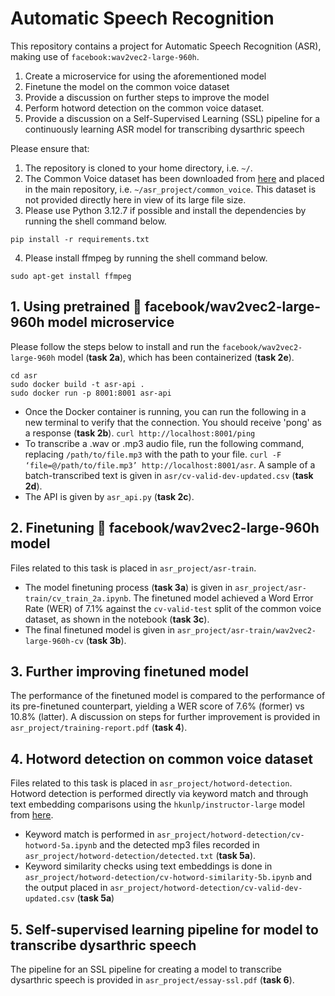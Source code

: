 # Automatic Speech Recognition
 
This repository contains a project for Automatic Speech Recognition (ASR), making use of `facebook:wav2vec2-large-960h`.
1. Create a microservice for using the aforementioned model
2. Finetune the model on the common voice dataset
3. Provide a discussion on further steps to improve the model
4. Perform hotword detection on the common voice dataset.
5. Provide a discussion on a Self-Supervised Learning (SSL) pipeline for a continuously learning ASR model for transcribing dysarthric speech

Please ensure that:
1. The repository is cloned to your home directory, i.e. `~/`.
2. The Common Voice dataset has been downloaded from [here](https://www.dropbox.com/scl/fi/i9yvfqpf7p8uye5o8k1sj/common_voice.zip?rlkey=lz3dtjuhekc3xw4jnoeoqy5yu&dl=0) and placed in the main repository, i.e. `~/asr_project/common_voice`. This dataset is not provided directly here in view of its large file size.
3. Please use Python 3.12.7 if possible and install the dependencies by running the shell command below.
```
pip install -r requirements.txt
```
4. Please install ffmpeg by running the shell command below.
```
sudo apt-get install ffmpeg
```


## 1. Using pretrained 🤗 facebook/wav2vec2-large-960h model microservice
Please follow the steps below to install and run the `facebook/wav2vec2-large-960h` model (__task 2a__), which has been containerized (__task 2e__).
```
cd asr
sudo docker build -t asr-api .
sudo docker run -p 8001:8001 asr-api
```
- Once the Docker container is running, you can run the following in a new terminal to verify that the connection. You should receive 'pong' as a response (__task 2b__).
`curl http://localhost:8001/ping`
- To transcribe a .wav or .mp3 audio file, run the following command, replacing `/path/to/file.mp3` with the path to your file.
`curl -F ‘file=@/path/to/file.mp3’ http://localhost:8001/asr`. A sample of a batch-transcribed text is given in `asr/cv-valid-dev-updated.csv` (__task 2d__).
- The API is given by `asr_api.py`  (__task 2c__).

## 2. Finetuning 🤗 facebook/wav2vec2-large-960h model
Files related to this task is placed in `asr_project/asr-train`.
- The model finetuning process (__task 3a__) is given in `asr_project/asr-train/cv_train_2a.ipynb`. The finetuned model achieved a Word Error Rate (WER) of 7.1% against the `cv-valid-test` split of the common voice dataset, as shown in the notebook (__task 3c__).
- The final finetuned model is given in `asr_project/asr-train/wav2vec2-large-960h-cv` (__task 3b__).

## 3. Further improving finetuned model
The performance of the finetuned model is compared to the performance of its pre-finetuned counterpart, yielding a WER score of 7.6% (former) vs 10.8% (latter). A discussion on steps for further improvement is provided in `asr_project/training-report.pdf` (__task 4__).

## 4. Hotword detection on common voice dataset
Files related to this task is placed in `asr_project/hotword-detection`.
Hotword detection is performed directly via keyword match and through text embedding comparisons using the `hkunlp/instructor-large` model from [here](https://huggingface.co/hkunlp/instructor-large).
- Keyword match is performed in `asr_project/hotword-detection/cv-hotword-5a.ipynb` and the detected mp3 files recorded in `asr_project/hotword-detection/detected.txt` (__task 5a__).
- Keyword similarity checks using text embeddings is done in `asr_project/hotword-detection/cv-hotword-similarity-5b.ipynb` and the output placed in `asr_project/hotword-detection/cv-valid-dev-updated.csv` (__task 5a__)

## 5. Self-supervised learning pipeline for model to transcribe dysarthric speech
The pipeline for an SSL pipeline for creating a model to transcribe dysarthric speech is provided in `asr_project/essay-ssl.pdf` (__task 6__).